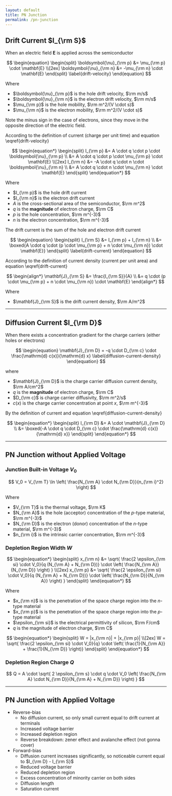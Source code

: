 ```yaml
---
layout: default
title: PN Junction
permalink: /pn-junction
---
```


## Drift Current $I_{\rm S}$

When an electric field $\mathbf{E}$ is applied across the semiconductor

$$
\begin{equation}
    \begin{split}
        \boldsymbol{\nu}_{\rm p} &= \mu_{\rm p} \cdot \mathbf{E} \\[2ex]
        \boldsymbol{\nu}_{\rm n} &= -\mu_{\rm n} \cdot \mathbf{E}
    \end{split}
    \label{drift-velocity}
\end{equation}
$$

Where
- $\boldsymbol{\nu}_{\rm p}$ is the hole drift velocity, $\rm m/s$
- $\boldsymbol{\nu}_{\rm n}$ is the electron drift velocity, $\rm m/s$
- $\mu_{\rm p}$ is the hole mobility, $\rm m^2/(V \cdot s)$
- $\mu_{\rm n}$ is the electron mobility, $\rm m^2/(V \cdot s)$

Note the minus sign in the case of electrons, since they move in the opposite direction of the electric field.

According to the definition of current (charge per unit time) and equation \eqref{drift-velocity}

$$
\begin{equation*}
    \begin{split}
        I_{\rm p} &= A \cdot q \cdot p \cdot \boldsymbol{\nu}_{\rm p} \\
                  &= A \cdot q \cdot p \cdot \mu_{\rm p} \cdot \mathbf{E} \\[2ex]
        I_{\rm n} &= -A \cdot q \cdot n \cdot \boldsymbol{\nu}_{\rm n} \\
                  &= A \cdot q \cdot n \cdot \mu_{\rm n} \cdot \mathbf{E}
    \end{split}
\end{equation*}
$$

Where
- $I_{\rm p}$ is the hole drift current
- $I_{\rm n}$ is the electron drift current
- $A$ is the cross-sectional area of the semiconductor, $\rm m^2$
- $q$ is the **magnitude** of electron charge, $\rm C$
- $p$ is the hole concentration, $\rm m^{-3}$
- $n$ is the electron concentration, $\rm m^{-3}$

The drift current is the sum of the hole and electron drift current

$$
\begin{equation}
    \begin{split}
        I_{\rm S} &= I_{\rm p} + I_{\rm n} \\
                  &= \boxed{A \cdot q \cdot (p \cdot \mu_{\rm p} + n \cdot \mu_{\rm n}) \cdot \mathbf{E}}
    \end{split}
    \label{drift-current}
\end{equation}
$$

According to the definition of current density (current per unit area) and equation \eqref{drift-current}

$$
\begin{align*}
    \mathbf{J}_{\rm S} &= \frac{I_{\rm S}}{A} \\
                       &= q \cdot (p \cdot \mu_{\rm p} + n \cdot \mu_{\rm n}) \cdot \mathbf{E}
\end{align*}
$$

Where
- $\mathbf{J}_{\rm S}$ is the drift current density, $\rm A/m^2$

---

## Diffusion Current $I_{\rm D}$

When there exists a concentration gradient for the charge carriers (either holes or electrons)

$$
\begin{equation}
    \mathbf{J}_{\rm D} = -q \cdot D_{\rm c} \cdot \frac{\mathrm{d} c(x)}{\mathrm{d} x}
    \label{diffusion-current-density}
\end{equation}
$$

where
- $\mathbf{J}_{\rm D}$ is the charge carrier diffusion current density, $\rm A/cm^2$
- $q$ is the **magnitude** of electron charge, $\rm C$
- $D_{\rm c}$ is charge carrier diffusivity, $\rm m^2/s$
- $c(x)$ is the charge carrier concentration at point $x$, $\rm m^{-3}$

By the definition of current and equation \eqref{diffusion-current-density}

$$
\begin{equation*}
    \begin{split}
        I_{\rm D} &= A \cdot \mathbf{J}_{\rm D} \\
                  &= \boxed{-A \cdot q \cdot D_{\rm c} \cdot \frac{\mathrm{d} c(x)}{\mathrm{d} x}}
    \end{split}
\end{equation*}
$$

---

## PN Junction without Applied Voltage

### Junction Built-in Voltage $V_0$

$$
V_0 = V_{\rm T} \ln \left( \frac{N_{\rm A} \cdot N_{\rm D}}{n_{\rm i}^2} \right)
$$

Where
- $V_{\rm T}$ is the thermal voltage, $\rm K$
- $N_{\rm A}$ is the hole (acceptor) concentration of the *p*-type material, $\rm m^{-3}$
- $N_{\rm D}$ is the electron (donor) concentration of the *n*-type material, $\rm m^{-3}$
- $n_{\rm i}$ is the intrinsic carrier concentration, $\rm m^{-3}$

### Depletion Region Width $W$

$$
\begin{equation*}
    \begin{split}
        x_{\rm n} &= \sqrt{ \frac{2 \epsilon_{\rm si} \cdot V_0}{q (N_{\rm A} + N_{\rm D})} \cdot \left( \frac{N_{\rm A}}{N_{\rm D}} \right) } \\[2ex]
        x_{\rm p} &= \sqrt{ \frac{2 \epsilon_{\rm si} \cdot V_0}{q (N_{\rm A} + N_{\rm D})} \cdot \left( \frac{N_{\rm D}}{N_{\rm A}} \right) }
    \end{split}
\end{equation*}
$$

Where
- $x_{\rm n}$ is is the penetration of the space charge region into the *n*-type material
- $x_{\rm p}$ is is the penetration of the space charge region into the *p*-type material
- $\epsilon_{\rm si}$ is the electrical permittivity of silicon, $\rm F/cm$
- $q$ is the magnitude of electron charge, $\rm C$

$$
\begin{equation*}
    \begin{split}
        W = |x_{\rm n}| + |x_{\rm p}| \\[2ex]
        W = \sqrt{ \frac{2 \epsilon_{\rm si} \cdot V_0}{q} \cdot \left( \frac{1}{N_{\rm A}} + \frac{1}{N_{\rm D}} \right)}
    \end{split}
\end{equation*}
$$

### Depletion Region Charge $Q$

$$
Q = A \cdot \sqrt{ 2 \epsilon_{\rm s} \cdot q \cdot V_0 \left( \frac{N_{\rm A} \cdot N_{\rm D}}{N_{\rm A} + N_{\rm D}} \right) }
$$

---

## PN Junction with Applied Voltage
- Reverse-bias
    - No diffusion current, so only small current equal to drift current at terminals
    - Increased voltage barrier
    - Increased depletion region
    - Reverse breakdown: zener effect and avalanche effect (not gonna cover)
- Forward-bias
    - Diffusion current increases significantly, so noticeable current equal to $I_{\rm D} - I_{\rm S}$
    - Reduced voltage barrier
    - Reduced depletion region
    - Excess concentration of minority carrier on both sides
    - Diffusion length
    - Saturation current

